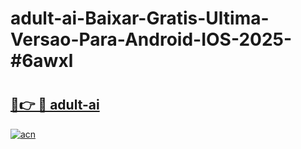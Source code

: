 # adult-ai-Baixar-Gratis-Ultima-Versao-Para-Android-IOS-2025-#6awxl

# <h2><a href="https://ainizakaria.my?title=adult-ai&ref=24M">🔗👉 🔴 adult-ai</a></h2>

[![acn](https://github.com/user-attachments/assets/0f9c940e-d8b0-45ae-aac7-cd30a18b3e1c)](https://ainizakaria.my?title=adult-ai&ref=24M)

